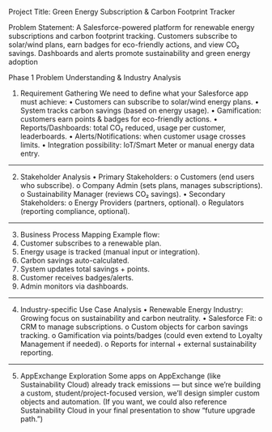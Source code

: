 Project Title:
Green Energy Subscription & Carbon Footprint Tracker

Problem Statement:
A Salesforce-powered platform for renewable energy subscriptions and carbon footprint tracking. Customers subscribe to solar/wind plans, earn badges for eco-friendly actions, and view CO₂ savings. Dashboards and alerts promote sustainability and green energy adoption

Phase 1 
Problem Understanding & Industry Analysis
1. Requirement Gathering
We need to define what your Salesforce app must achieve:
•	Customers can subscribe to solar/wind energy plans.
•	System tracks carbon savings (based on energy usage).
•	Gamification: customers earn points & badges for eco-friendly actions.
•	Reports/Dashboards: total CO₂ reduced, usage per customer, leaderboards.
•	Alerts/Notifications: when customer usage crosses limits.
•	Integration possibility: IoT/Smart Meter or manual energy data entry.
________________________________________
2. Stakeholder Analysis
•	Primary Stakeholders:
o	Customers (end users who subscribe).
o	Company Admin (sets plans, manages subscriptions).
o	Sustainability Manager (reviews CO₂ savings).
•	Secondary Stakeholders:
o	Energy Providers (partners, optional).
o	Regulators (reporting compliance, optional).
________________________________________
3. Business Process Mapping
Example flow:
1.	Customer subscribes to a renewable plan.
2.	Energy usage is tracked (manual input or integration).
3.	Carbon savings auto-calculated.
4.	System updates total savings + points.
5.	Customer receives badges/alerts.
6.	Admin monitors via dashboards.
________________________________________
4. Industry-specific Use Case Analysis
•	Renewable Energy Industry: Growing focus on sustainability and carbon neutrality.
•	Salesforce Fit:
o	CRM to manage subscriptions.
o	Custom objects for carbon savings tracking.
o	Gamification via points/badges (could even extend to Loyalty Management if needed).
o	Reports for internal + external sustainability reporting.
________________________________________
5. AppExchange Exploration
Some apps on AppExchange (like Sustainability Cloud) already track emissions — but since we’re building a custom, student/project-focused version, we’ll design simpler custom objects and automation.
(If you want, we could also reference Sustainability Cloud in your final presentation to show “future upgrade path.”)

